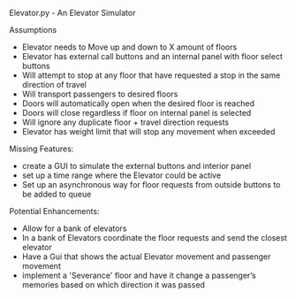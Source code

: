 Elevator.py - An Elevator Simulator

Assumptions
  - Elevator needs to Move up and down to X amount of floors
  - Elevator has external call buttons and an internal panel with floor select buttons
  - Will attempt to stop at any floor that have requested a stop in the same direction of travel
  - Will transport passengers to desired floors
  - Doors will automatically open when the desired floor is reached
  - Doors will close regardless if floor on internal panel is selected
  - Will ignore any duplicate floor + travel direction requests
  - Elevator has weight limit that will stop any movement when exceeded

Missing Features:
  - create a GUI to simulate the external buttons and interior panel
  - set up a time range where the Elevator could be active
  - Set up an asynchronous way for floor requests from outside buttons to be added to queue
  
Potential Enhancements: 
  - Allow for a bank of elevators
  - In a bank of Elevators coordinate the floor requests and send the closest elevator
  - Have a Gui that shows the actual Elevator movement and passenger movement
  - implement a 'Severance' floor and have it change a passenger’s memories based on which direction it was passed
